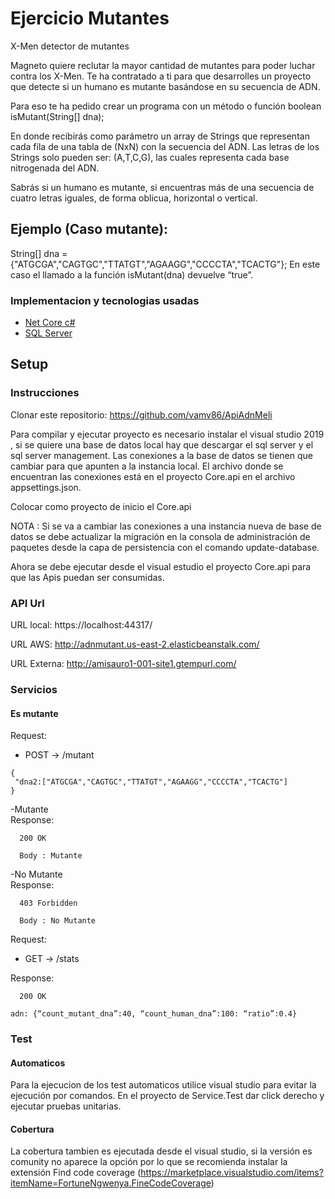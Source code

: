 # Ejercicio Mutantes
X-Men detector de mutantes

 
Magneto quiere reclutar la mayor cantidad de mutantes para poder luchar
contra los X-Men.
Te ha contratado a ti para que desarrolles un proyecto que detecte si un
humano es mutante basándose en su secuencia de ADN.

Para eso te ha pedido crear un programa con un método o función boolean isMutant(String[] dna); 


En donde recibirás como parámetro un array de Strings que representan cada fila de una tabla
de (NxN) con la secuencia del ADN. Las letras de los Strings solo pueden ser: (A,T,C,G), las
cuales representa cada base nitrogenada del ADN.

Sabrás si un humano es mutante, si encuentras más de una secuencia de cuatro letras
iguales, de forma oblicua, horizontal o vertical.

## Ejemplo (Caso mutante):
String[] dna = {"ATGCGA","CAGTGC","TTATGT","AGAAGG","CCCCTA","TCACTG"};
En este caso el llamado a la función isMutant(dna) devuelve “true”.


### Implementacion y tecnologias usadas

- [Net Core c#](https://visualstudio.microsoft.com/es/)
- [SQL Server](https://www.microsoft.com/es-es/sql-server/sql-server-downloads) 

## Setup

### Instrucciones

Clonar este repositorio: https://github.com/vamv86/ApiAdnMeli

Para compilar y ejecutar proyecto es necesario instalar el visual studio 2019 , si se quiere una base de datos local hay que descargar el sql server y el sql server management.
Las conexiones a la base de datos se tienen que cambiar para que apunten a la instancia local.
El archivo donde se encuentran las conexiones está en el proyecto Core.api en el archivo appsettings.json.

Colocar como proyecto de inicio el Core.api

NOTA : Si se va a cambiar las conexiones a una instancia nueva de base de datos se debe actualizar la migración en la consola de administración de paquetes desde la capa de persistencia con el comando update-database.
  
Ahora se debe ejecutar desde el visual estudio el proyecto Core.api para que las Apis puedan ser consumidas.


### API Url

URL local: https://localhost:44317/

URL AWS: http://adnmutant.us-east-2.elasticbeanstalk.com/

URL Externa: http://amisauro1-001-site1.gtempurl.com/


### Servicios
#### Es mutante

Request: 
- POST → /mutant
```
{
 "dna2:["ATGCGA","CAGTGC","TTATGT","AGAAGG","CCCCTA","TCACTG"]
}
```
-Mutante  
Response:

```
  200 OK
```
```
  Body : Mutante
```

-No Mutante  
Response:

```
  403 Forbidden
```

```
  Body : No Mutante
```

 
 Request: 
- GET → /stats 
  
Response:

```
  200 OK
``` 

```
adn: {“count_mutant_dna”:40, “count_human_dna”:100: “ratio”:0.4}
```


### Test

#### Automaticos

Para la ejecucion de los test automaticos utilice visual studio para evitar la ejecución por comandos.
En el proyecto de Service.Test dar click derecho y ejecutar pruebas unitarias.


#### Cobertura

La cobertura tambien es ejecutada desde el visual studio, si la versión es comunity no aparece la opción por lo que se recomienda instalar la extensión Find code coverage (https://marketplace.visualstudio.com/items?itemName=FortuneNgwenya.FineCodeCoverage)
